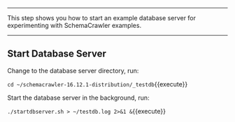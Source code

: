 -----

This step shows you how to start an example database server for experimenting with SchemaCrawler examples.

-----

## Start Database Server

Change to the database server directory, run:

`cd ~/schemacrawler-16.12.1-distribution/_testdb`{{execute}}

Start the database server in the background, run:

`./startdbserver.sh > ~/testdb.log 2>&1 &`{{execute}}
